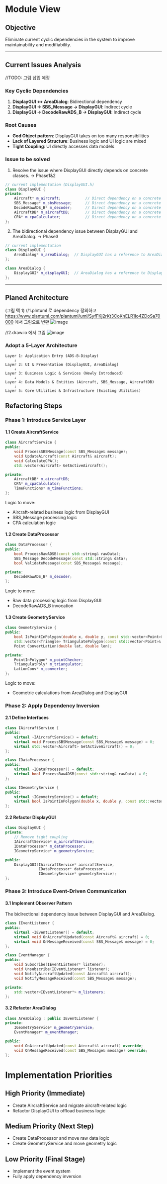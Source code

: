 # Module View

## Objective
Eliminate current cyclic dependencies in the system to improve maintainability and modifiability.

---

## Current Issues Analysis
//TODO: 그림 삽입 예정
### Key Cyclic Dependencies
1. **DisplayGUI ↔ AreaDialog**: Bidirectional dependency  
2. **DisplayGUI → SBS_Message → DisplayGUI**: Indirect cycle  
3. **DisplayGUI → DecodeRawADS_B → DisplayGUI**: Indirect cycle  

### Root Causes
- **God Object pattern**: DisplayGUI takes on too many responsibilities  
- **Lack of Layered Structure**: Business logic and UI logic are mixed  
- **Tight Coupling**: UI directly accesses data models  

### Issue to be solved
1. Resolve the issue where DisplayGUI directly depends on concrete classes. -> Phase1&2
```cpp
// current implementation (DisplayGUI.h)
class DisplayGUI {
private:
    Aircraft* m_aircraft;           // Direct dependency on a concrete class.
    SBS_Message* m_sbsMessage;      // Direct dependency on a concrete class.  
    DecodeRawADS_B* m_decoder;      // Direct dependency on a concrete class.
    AircraftDB* m_aircraftDB;       // Direct dependency on a concrete class.
    CPA* m_cpaCalculator;           // Direct dependency on a concrete class.
};
```
2. The bidirectional dependency issue between DisplayGUI and AreaDialog. -> Phase3

```cpp
// current implementation
class DisplayGUI {
    AreaDialog* m_areaDialog;  // DisplayGUI has a reference to AreaDialog
};

class AreaDialog {
    DisplayGUI* m_displayGUI;  // AreaDialog has a reference to DisplayGUI.
};
```

---

## Planed Architecture
(그림 택 1)
//1.plntuml 로 dependency 정의하고 https://www.plantuml.com/plantuml/uml/SyfFKj2rKt3CoKnELR1Io4ZDoSa70000 에서 그림으로 변환
![image](https://github.com/user-attachments/assets/f33a59d1-fcd3-41a2-b245-8e323af8bcd3)

//2.draw.io 에서 그림
![image](https://github.com/user-attachments/assets/5cd44b1a-115c-40f9-8909-7d3b9a4507ee)


### Adopt a 5-Layer Architecture

```
Layer 1: Application Entry (ADS-B-Display)
    ↓
Layer 2: UI & Presentation (DisplayGUI, AreaDialog)
    ↓
Layer 3: Business Logic & Services (Newly Introduced)
    ↓
Layer 4: Data Models & Entities (Aircraft, SBS_Message, AircraftDB)
    ↓
Layer 5: Core Utilities & Infrastructure (Existing Utilities)
```

## Refactoring Steps
### Phase 1: Introduce Service Layer
#### 1.1 Create AircraftService
```cpp
class AircraftService {
public:
    void ProcessSBSMessage(const SBS_Message& message);
    void UpdateAircraft(const Aircraft& aircraft);
    void CalculateCPA();
    std::vector<Aircraft> GetActiveAircraft();

private:
    AircraftDB* m_aircraftDB;
    CPA* m_cpaCalculator;
    TimeFunctions* m_timeFunctions;
};
```
Logic to move:

- Aircraft-related business logic from DisplayGUI
- SBS_Message processing logic
- CPA calculation logic

#### 1.2 Create DataProcessor
```cpp
class DataProcessor {
public:
    bool ProcessRawADSB(const std::string& rawData);
    SBS_Message DecodeMessage(const std::string& data);
    bool ValidateMessage(const SBS_Message& message);

private:
    DecodeRawADS_B* m_decoder;
};
```
Logic to move:
- Raw data processing logic from DisplayGUI
- DecodeRawADS_B invocation

#### 1.3 Create GeometryService
```cpp
class GeometryService {
public:
    bool IsPointInPolygon(double x, double y, const std::vector<Point>& polygon);
    std::vector<Triangle> TriangulatePolygon(const std::vector<Point>& polygon);
    Point ConvertLatLon(double lat, double lon);

private:
    PointInPolygon* m_pointChecker;
    TriangulatPoly* m_triangulator;
    LatLonConv* m_converter;
};
```
Logic to move:
- Geometric calculations from AreaDialog and DisplayGUI


### Phase 2: Apply Dependency Inversion
#### 2.1 Define Interfaces
```cpp
class IAircraftService {
public:
    virtual ~IAircraftService() = default;
    virtual void ProcessSBSMessage(const SBS_Message& message) = 0;
    virtual std::vector<Aircraft> GetActiveAircraft() = 0;
};

class IDataProcessor {
public:
    virtual ~IDataProcessor() = default;
    virtual bool ProcessRawADSB(const std::string& rawData) = 0;
};

class IGeometryService {
public:
    virtual ~IGeometryService() = default;
    virtual bool IsPointInPolygon(double x, double y, const std::vector<Point>& polygon) = 0;
};
```
#### 2.2 Refactor DisplayGUI
```cpp
class DisplayGUI {
private:
    // Remove tight coupling
    IAircraftService* m_aircraftService;
    IDataProcessor* m_dataProcessor;
    IGeometryService* m_geometryService;

public:
    DisplayGUI(IAircraftService* aircraftService,
               IDataProcessor* dataProcessor,
               IGeometryService* geometryService);
};
```
### Phase 3: Introduce Event-Driven Communication
#### 3.1 Implement Observer Pattern
The bidirectional dependency issue between DisplayGUI and AreaDialog.
```cpp
class IEventListener {
public:
    virtual ~IEventListener() = default;
    virtual void OnAircraftUpdated(const Aircraft& aircraft) = 0;
    virtual void OnMessageReceived(const SBS_Message& message) = 0;
};

class EventManager {
public:
    void Subscribe(IEventListener* listener);
    void Unsubscribe(IEventListener* listener);
    void NotifyAircraftUpdated(const Aircraft& aircraft);
    void NotifyMessageReceived(const SBS_Message& message);

private:
    std::vector<IEventListener*> m_listeners;
};
```
#### 3.2 Refactor AreaDialog
```cpp
class AreaDialog : public IEventListener {
private:
    IGeometryService* m_geometryService;
    EventManager* m_eventManager;

public:
    void OnAircraftUpdated(const Aircraft& aircraft) override;
    void OnMessageReceived(const SBS_Message& message) override;
};
```
# Implementation Priorities
## High Priority (Immediate)
- Create AircraftService and migrate aircraft-related logic
- Refactor DisplayGUI to offload business logic

## Medium Priority (Next Step)
- Create DataProcessor and move raw data logic
- Create GeometryService and move geometry logic

## Low Priority (Final Stage)
- Implement the event system
- Fully apply dependency inversion

  
